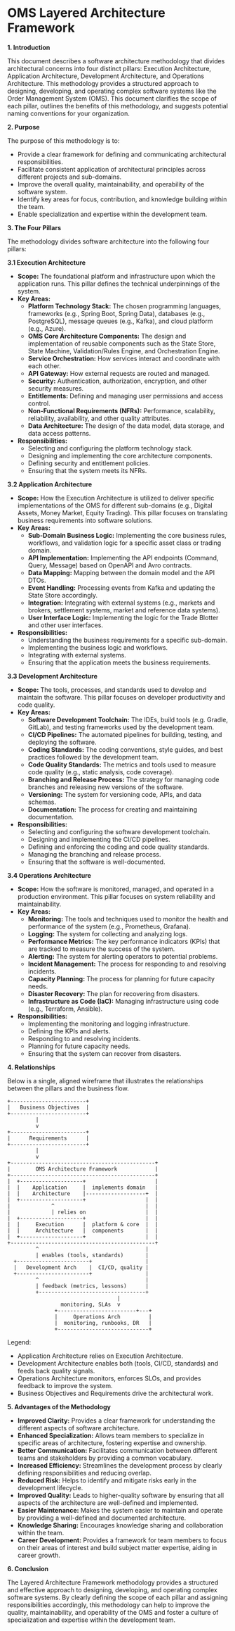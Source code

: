 # OMS Layered Architecture Framework

**1. Introduction**

This document describes a software architecture methodology that divides architectural concerns into four distinct pillars: Execution Architecture, Application Architecture, Development Architecture, and Operations Architecture. This methodology provides a structured approach to designing, developing, and operating complex software systems like the Order Management System (OMS). This document clarifies the scope of each pillar, outlines the benefits of this methodology, and suggests potential naming conventions for your organization.

**2. Purpose**

The purpose of this methodology is to:

*   Provide a clear framework for defining and communicating architectural responsibilities.
*   Facilitate consistent application of architectural principles across different projects and sub-domains.
*   Improve the overall quality, maintainability, and operability of the software system.
*   Identify key areas for focus, contribution, and knowledge building within the team.
*   Enable specialization and expertise within the development team.

**3. The Four Pillars**

The methodology divides software architecture into the following four pillars:

**3.1 Execution Architecture**

*   **Scope:** The foundational platform and infrastructure upon which the application runs. This pillar defines the technical underpinnings of the system.
*   **Key Areas:**
    *   **Platform Technology Stack:** The chosen programming languages, frameworks (e.g., Spring Boot, Spring Data), databases (e.g., PostgreSQL), message queues (e.g., Kafka), and cloud platform (e.g., Azure).
    *   **OMS Core Architecture Components:** The design and implementation of reusable components such as the State Store, State Machine, Validation/Rules Engine, and Orchestration Engine.
    *   **Service Orchestration:** How services interact and coordinate with each other.
    *   **API Gateway:** How external requests are routed and managed.
    *   **Security:** Authentication, authorization, encryption, and other security measures.
    *   **Entitlements:** Defining and managing user permissions and access control.
    *   **Non-Functional Requirements (NFRs):** Performance, scalability, reliability, availability, and other quality attributes.
    *   **Data Architecture:** The design of the data model, data storage, and data access patterns.
*   **Responsibilities:**
    *   Selecting and configuring the platform technology stack.
    *   Designing and implementing the core architecture components.
    *   Defining security and entitlement policies.
    *   Ensuring that the system meets its NFRs.

**3.2 Application Architecture**

*   **Scope:** How the Execution Architecture is utilized to deliver specific implementations of the OMS for different sub-domains (e.g., Digital Assets, Money Market, Equity Trading). This pillar focuses on translating business requirements into software solutions.
*   **Key Areas:**
    *   **Sub-Domain Business Logic:** Implementing the core business rules, workflows, and validation logic for a specific asset class or trading domain.
    *   **API Implementation:** Implementing the API endpoints (Command, Query, Message) based on OpenAPI and Avro contracts.
    *   **Data Mapping:** Mapping between the domain model and the API DTOs.
    *   **Event Handling:** Processing events from Kafka and updating the State Store accordingly.
    *   **Integration:** Integrating with external systems (e.g., markets and brokers, settlement systems, market and reference data systems).
    *   **User Interface Logic:** Implementing the logic for the Trade Blotter and other user interfaces.
*   **Responsibilities:**
    *   Understanding the business requirements for a specific sub-domain.
    *   Implementing the business logic and workflows.
    *   Integrating with external systems.
    *   Ensuring that the application meets the business requirements.

**3.3 Development Architecture**

*   **Scope:** The tools, processes, and standards used to develop and maintain the software. This pillar focuses on developer productivity and code quality.
*   **Key Areas:**
    *   **Software Development Toolchain:** The IDEs, build tools (e.g. Gradle, GitLab), and testing frameworks used by the development team.
    *   **CI/CD Pipelines:** The automated pipelines for building, testing, and deploying the software.
    *   **Coding Standards:** The coding conventions, style guides, and best practices followed by the development team.
    *   **Code Quality Standards:** The metrics and tools used to measure code quality (e.g., static analysis, code coverage).
    *   **Branching and Release Process:** The strategy for managing code branches and releasing new versions of the software.
    *   **Versioning:** The system for versioning code, APIs, and data schemas.
    *   **Documentation:** The process for creating and maintaining documentation.
*   **Responsibilities:**
    *   Selecting and configuring the software development toolchain.
    *   Designing and implementing the CI/CD pipelines.
    *   Defining and enforcing the coding and code quality standards.
    *   Managing the branching and release process.
    *   Ensuring that the software is well-documented.

**3.4 Operations Architecture**

*   **Scope:** How the software is monitored, managed, and operated in a production environment. This pillar focuses on system reliability and maintainability.
*   **Key Areas:**
    *   **Monitoring:** The tools and techniques used to monitor the health and performance of the system (e.g., Prometheus, Grafana).
    *   **Logging:** The system for collecting and analyzing logs.
    *   **Performance Metrics:** The key performance indicators (KPIs) that are tracked to measure the success of the system.
    *   **Alerting:** The system for alerting operators to potential problems.
    *   **Incident Management:** The process for responding to and resolving incidents.
    *   **Capacity Planning:** The process for planning for future capacity needs.
    *   **Disaster Recovery:** The plan for recovering from disasters.
    *   **Infrastructure as Code (IaC):** Managing infrastructure using code (e.g., Terraform, Ansible).
*   **Responsibilities:**
    *   Implementing the monitoring and logging infrastructure.
    *   Defining the KPIs and alerts.
    *   Responding to and resolving incidents.
    *   Planning for future capacity needs.
    *   Ensuring that the system can recover from disasters.
 
**4. Relationships**

Below is a single, aligned wireframe that illustrates the relationships between the pillars and the business flow.

```
+------------------------+
|   Business Objectives  |
+------------------------+
         |
         v
+------------------------+
|      Requirements      |
+------------------------+
         |
         v
+----------------------------------------------+
|        OMS Architecture Framework            |
+----------------------------------------------+
|  +--------------------+                      |
|  |    Application     |  implements domain   |
|  |    Architecture    |-------------------+  |
|  +--------------------+                   |  |
|             ^                             |  |
|             | relies on                   |  |
|  +--------------------+                   |  |
|  |     Execution      |  platform & core  |  |
|  |     Architecture   |  components       |  |
|  +--------------------+                   |  |
+----------------------------------------------+
         ^                                  |
         | enables (tools, standards)       |
  +-----------------------+                 |
  |   Development Arch    |  CI/CD, quality |
  +-----------------------+                 | 
         ^                                  |
         | feedback (metrics, lessons)      |
         +----------------------------------+
                                   |
                 monitoring, SLAs  v
               +-------------------------+---+
               |     Operations Arch         |
               |  monitoring, runbooks, DR   |
               +-----------------------------+
```

Legend:

- Application Architecture relies on Execution Architecture.
- Development Architecture enables both (tools, CI/CD, standards) and feeds back quality signals.
- Operations Architecture monitors, enforces SLOs, and provides feedback to improve the system.
- Business Objectives and Requirements drive the architectural work.

**5. Advantages of the Methodology**

*   **Improved Clarity:** Provides a clear framework for understanding the different aspects of software architecture.
*   **Enhanced Specialization:** Allows team members to specialize in specific areas of architecture, fostering expertise and ownership.
*   **Better Communication:** Facilitates communication between different teams and stakeholders by providing a common vocabulary.
*   **Increased Efficiency:** Streamlines the development process by clearly defining responsibilities and reducing overlap.
*   **Reduced Risk:** Helps to identify and mitigate risks early in the development lifecycle.
*   **Improved Quality:** Leads to higher-quality software by ensuring that all aspects of the architecture are well-defined and implemented.
*   **Easier Maintenance:** Makes the system easier to maintain and operate by providing a well-defined and documented architecture.
*   **Knowledge Sharing:** Encourages knowledge sharing and collaboration within the team.
*   **Career Development:** Provides a framework for team members to focus on their areas of interest and build subject matter expertise, aiding in career growth.

**6. Conclusion**

The Layered Architecture Framework methodology provides a structured and effective approach to designing, developing, and operating complex software systems. By clearly defining the scope of each pillar and assigning responsibilities accordingly, this methodology can help to improve the quality, maintainability, and operability of the OMS and foster a culture of specialization and expertise within the development team.

